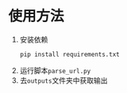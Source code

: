 # 使用方法
1. 安装依赖
    ```bash
    pip install requirements.txt
    ```
2. 运行脚本`parse_url.py`
3. 去`outputs`文件夹中获取输出